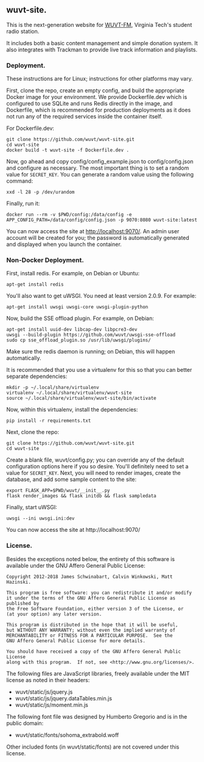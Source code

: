 ## wuvt-site.
This is the next-generation website for [WUVT-FM](https://www.wuvt.vt.edu), 
Virginia Tech's student radio station.

It includes both a basic content management and simple donation system. It also
integrates with Trackman to provide live track information and playlists.

### Deployment.
These instructions are for Linux; instructions for other platforms may vary.

First, clone the repo, create an empty config, and build the appropriate Docker
image for your environment. We provide Dockerfile.dev which is configured to
use SQLite and runs Redis directly in the image, and Dockerfile, which is
recommended for production deployments as it does not run any of the required
services inside the container itself.

For Dockerfile.dev:
```
git clone https://github.com/wuvt/wuvt-site.git
cd wuvt-site
docker build -t wuvt-site -f Dockerfile.dev .
```

Now, go ahead and copy config/config_example.json to config/config.json and
configure as necessary. The most important thing is to set a random value for
`SECRET_KEY`. You can generate a random value using the following command:
```
xxd -l 28 -p /dev/urandom
```

Finally, run it:
```
docker run --rm -v $PWD/config:/data/config -e APP_CONFIG_PATH=/data/config/config.json -p 9070:8080 wuvt-site:latest
```

You can now access the site at <http://localhost:9070/>. An admin user account
will be created for you; the password is automatically generated and displayed
when you launch the container.

### Non-Docker Deployment.
First, install redis. For example, on Debian or Ubuntu:

```
apt-get install redis
```

You'll also want to get uWSGI. You need at least version 2.0.9. For example:

```
apt-get install uwsgi uwsgi-core uwsgi-plugin-python
```

Now, build the SSE offload plugin. For example, on Debian:

```
apt-get install uuid-dev libcap-dev libpcre3-dev
uwsgi --build-plugin https://github.com/wuvt/uwsgi-sse-offload
sudo cp sse_offload_plugin.so /usr/lib/uwsgi/plugins/
```

Make sure the redis daemon is running; on Debian, this will happen
automatically.

It is recommended that you use a virtualenv for this so that you can better
separate dependencies:

```
mkdir -p ~/.local/share/virtualenv
virtualenv ~/.local/share/virtualenv/wuvt-site
source ~/.local/share/virtualenv/wuvt-site/bin/activate
```

Now, within this virtualenv, install the dependencies:

```
pip install -r requirements.txt
```

Next, clone the repo:

```
git clone https://github.com/wuvt/wuvt-site.git
cd wuvt-site
```

Create a blank file, wuvt/config.py; you can override any of the default
configuration options here if you so desire. You'll definitely need to set a
value for `SECRET_KEY`. Next, you will need to render images, create the
database, and add some sample content to the site:

```
export FLASK_APP=$PWD/wuvt/__init__.py
flask render_images && flask initdb && flask sampledata
```

Finally, start uWSGI:

```
uwsgi --ini uwsgi.ini:dev
```

You can now access the site at http://localhost:9070/

### License.

Besides the exceptions noted below, the entirety of this software is available
under the GNU Affero General Public License:

```
Copyright 2012-2018 James Schwinabart, Calvin Winkowski, Matt Hazinski.

This program is free software: you can redistribute it and/or modify
it under the terms of the GNU Affero General Public License as published by
the Free Software Foundation, either version 3 of the License, or
(at your option) any later version.

This program is distributed in the hope that it will be useful,
but WITHOUT ANY WARRANTY; without even the implied warranty of
MERCHANTABILITY or FITNESS FOR A PARTICULAR PURPOSE.  See the
GNU Affero General Public License for more details.

You should have received a copy of the GNU Affero General Public License
along with this program.  If not, see <http://www.gnu.org/licenses/>.
```

The following files are JavaScript libraries, freely available under the MIT
license as noted in their headers:
* wuvt/static/js/jquery.js
* wuvt/static/js/jquery.dataTables.min.js
* wuvt/static/js/moment.min.js

The following font file was designed by Humberto Gregorio and is in the public
domain:
* wuvt/static/fonts/sohoma_extrabold.woff

Other included fonts (in wuvt/static/fonts) are not covered under this license.
